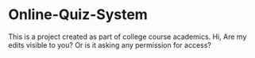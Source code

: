 # Online-Quiz-System
This is a project created as part of college course academics.
Hi,
Are my edits visible to you? Or is it asking any permission for access?
